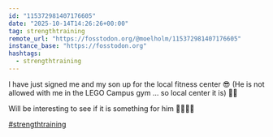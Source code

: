 ```yaml
---
id: "115372981407176605"
date: "2025-10-14T14:26:26+00:00"
tag: strengthtraining
remote_url: "https://fosstodon.org/@moelholm/115372981407176605"
instance_base: "https://fosstodon.org"
hashtags:
  - strengthtraining
---
```

I have just signed me and my son up for the local fitness center 😎 (He is not allowed with me in the LEGO Campus gym … so local center it is) 🏋🏻

Will be interesting to see if it is something for him 🤞🏼💪🏼

[#strengthtraining](https://fosstodon.org/tags/strengthtraining)
